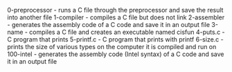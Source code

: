 0-preprocessor - runs a C file through the preprocessor and save the result into another file
1-compiler - compiles a C file but does not link
2-assembler - generates the assembly code of a C code and save it in an output file
3-name - compiles a C file and creates an executable named cisfun
4-puts.c - C program that prints
5-printf.c - C program that prints with printf
6-size.c - prints the size of various types on the computer it is compiled and run on
100-intel - generates the assembly code (Intel syntax) of a C code and save it in an output file

